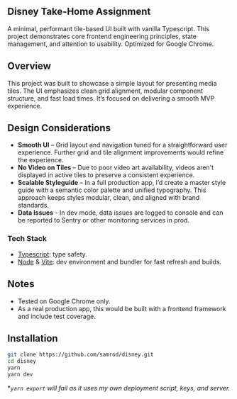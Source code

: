 ## Disney Take-Home Assignment
A minimal, performant tile-based UI built with vanilla Typescript. This project demonstrates core frontend engineering principles, state management, and attention to usability. Optimized for Google Chrome.

## Overview

This project was built to showcase a simple layout for presenting media tiles. The UI emphasizes clean grid alignment, modular component structure, and fast load times. It’s focused on delivering a smooth MVP experience.

## Design Considerations

- **Smooth UI** – Grid layout and navigation tuned for a straightforward user experience. Further grid and tile alignment improvements would refine the experience.
- **No Video on Tiles** – Due to poor video art availability, videos aren't displayed in active tiles to preserve a consistent experience.
- **Scalable Styleguide** – In a full production app, I’d create a master style guide with a semantic color palette and unified typography. This approach keeps styles modular, clean, and aligned with brand standards.
- **Data Issues** - In dev mode, data issues are logged to console and can be reported to Sentry or other monitoring services in prod. 

### Tech Stack
* [Typescript](https://www.typescriptlang.org): type safety.
* [Node](https://nodejs.org/en) & [Vite](https://vite.dev/): dev environment and bundler for fast refresh and builds.

## Notes
* Tested on Google Chrome only.
* As a real production app, this would be built with a frontend framework and include test coverage.

## Installation
   ```bash
  git clone https://github.com/samrod/disney.git
  cd disney
  yarn
  yarn dev
  ```
**`yarn export` will fail as it uses my own deployment script, keys, and server.*
